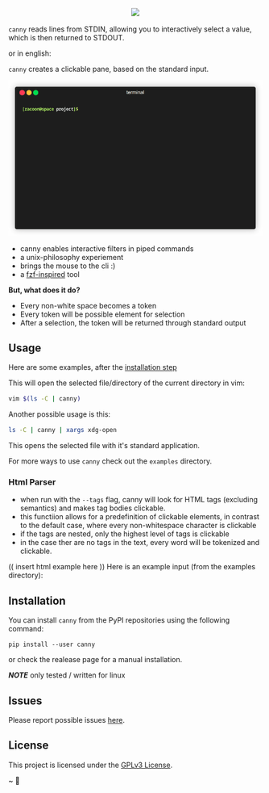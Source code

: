 <p align="center">
  <img src="https://github.com/Pieli/canny/blob/main/assets/canny_logo.png" />
</p>

`canny` reads lines from STDIN, allowing you to interactively select a value, which is then returned to STDOUT.

or in english:  
  
`canny` creates a clickable pane, based on the standard input.

![example_interaction](assets/example_interaction.gif)

* canny enables interactive filters in piped commands
* a unix-philosophy experiement
* brings the mouse to the cli :)
* a [fzf-inspired](https://github.com/junegunn/fzf) tool

**But, what does it do?**  
- Every non-white space becomes a token
- Every token will be possible element for selection
- After a selection, the token will be returned through standard output

## Usage
Here are some examples, after the [installation step](#installation)  

This will open the selected file/directory of the current directory in vim:
```sh
vim $(ls -C | canny)
```

Another possible usage is this:
```sh
ls -C | canny | xargs xdg-open
```
This opens the selected file with it's standard application.

For more ways to use `canny` check out the `examples` directory.  

### Html Parser
- when run with the `--tags` flag, canny will look for HTML tags (excluding semantics) and makes tag bodies clickable.
- this functiion allows for a predefinition of clickable elements, in contrast to the default case, where every non-whitespace character is clickable
- if the tags are nested, only the highest level of tags is clickable
- in the case ther are no tags in the text, every word will be tokenized and clickable.

(( insert html example here ))
Here is an example input (from the examples directory):


## Installation
You can install `canny` from the PyPI repositories using the following command:
```
pip install --user canny
```
or check the realease page for a manual installation.

***NOTE***
only tested / written for linux

## Issues
Please report possible issues [here](https://github.com/Pieli/canny/issues). 

## License

This project is licensed under the [GPLv3 License](LICENSE).

~ 🦝


